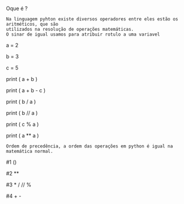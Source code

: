 Oque é ?

    Na linguagem pyhton existe diversos operadores entre eles estão os aritméticos, que são 
    utilizados na resolução de operações matemáticas.
    O sinar de igual usamos para atribuir rotulo a uma variavel
a = 2

b = 3

c = 5

print ( a + b )

print ( a + b - c )

print ( b / a )

print ( b // a )

print ( c % a )

print ( a ** a )


    Ordem de precedência, a ordem das operações em python é igual na matemática normal.

#1 ()

#2 **

#3 * / // %

#4 + -
